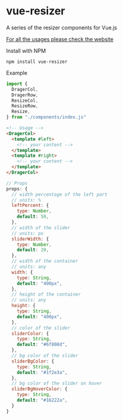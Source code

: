 # vue-resizer
A series of the resizer components for Vue.js

[For all the usages please check the website](https://vue-resizer.vicuxd.com/) 

Install with NPM

```
npm install vue-resizer
```

Example

```js
import {
  DragerCol,
  DragerRow,
  ResizeCol,
  ResizeRow,
  Resize,
} from "./components/index.js"
```

```html
<!-- Usage -->
<DragerCol>
  <template #left>
    <!-- your content -->
  </template>
  <template #right>
    <!-- your content -->
  </template>
</DragerCol>
```

```js
// Props
props: {
  // width percentage of the left part
  // units: %
  leftPercent: { 
    type: Number,
    default: 50,
  },
  // width of the slider
  // units: px
  sliderWidth: {
    type: Number,
    default: 20,
  },
  // width of the container
  // units: any
  width: {
    type: String,
    default: "400px",
  },
  // height of the container
  // units: any
  height: {
    type: String,
    default: "400px",
  },
  // color of the slider
  sliderColor: {
    type: String,
    default: "#6f808d",
  },
  // bg color of the slider
  sliderBgColor: {
    type: String,
    default: "#1f2e3a",
  },
  // bg color of the slider on hover
  sliderBgHoverColor: {
    type: String,
    default: "#16222a",
  }
}
```